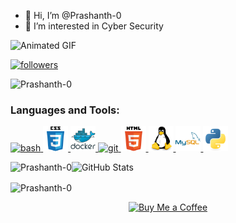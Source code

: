 - 👋 Hi, I’m @Prashanth-0
- 👀 I’m interested in Cyber Security


<img src="https://media.giphy.com/media/RDZo7znAdn2u7sAcWH/giphy.gif" alt="Animated GIF" width="300" height="200">


<p align="left">
<a href="https://github.com/Prashanth-0?tab=followers">
         <img alt="followers" title="Follow me on Github" src="https://custom-icon-badges.demolab.com/github/followers/Prashanth-0?color=236ad3&labelColor=1155ba&style=for-the-badge&logo=person-add&label=Followers&logoColor=white"/></a>
</p>


<p align="left"> <img src="https://komarev.com/ghpvc/?username=Prashanth-0&label=Profile%20views&color=0e75b6&style=flat" alt="Prashanth-0" /> </p>

<p align="left">
</p>

<h3 align="left">Languages and Tools:</h3>
<p align="left"> <a href="https://www.gnu.org/software/bash/" target="_blank" rel="noreferrer"> <img src="https://www.vectorlogo.zone/logos/gnu_bash/gnu_bash-icon.svg" alt="bash" width="40" height="40"/> </a> <a href="https://www.w3schools.com/css/" target="_blank" rel="noreferrer"> <img src="https://raw.githubusercontent.com/devicons/devicon/master/icons/css3/css3-original-wordmark.svg" alt="css3" width="40" height="40"/> </a> <a href="https://www.docker.com/" target="_blank" rel="noreferrer"> <img src="https://raw.githubusercontent.com/devicons/devicon/master/icons/docker/docker-original-wordmark.svg" alt="docker" width="40" height="40"/> </a> <a href="https://git-scm.com/" target="_blank" rel="noreferrer"> <img src="https://www.vectorlogo.zone/logos/git-scm/git-scm-icon.svg" alt="git" width="40" height="40"/> </a> <a href="https://www.w3.org/html/" target="_blank" rel="noreferrer"> <img src="https://raw.githubusercontent.com/devicons/devicon/master/icons/html5/html5-original-wordmark.svg" alt="html5" width="40" height="40"/> </a> <a href="https://www.linux.org/" target="_blank" rel="noreferrer"> <img src="https://raw.githubusercontent.com/devicons/devicon/master/icons/linux/linux-original.svg" alt="linux" width="40" height="40"/> </a> <a href="https://www.mysql.com/" target="_blank" rel="noreferrer"> <img src="https://raw.githubusercontent.com/devicons/devicon/master/icons/mysql/mysql-original-wordmark.svg" alt="mysql" width="40" height="40"/> </a> <a href="https://www.python.org" target="_blank" rel="noreferrer"> <img src="https://raw.githubusercontent.com/devicons/devicon/master/icons/python/python-original.svg" alt="python" width="40" height="40"/> </a> </p>

<p><img align="left" src="https://github-readme-stats.vercel.app/api/top-langs?username=Prashanth-0&show_icons=true&locale=en&layout=compact" alt="Prashanth-0" /></p>



![GitHub Stats](https://github-readme-stats.vercel.app/api?username=Prashanth-0&show_icons=true&theme=gruvbox)

<!-- ![GitHub Streak](https://streak-stats.demolab.com?user=Prashanth-0&theme=gruvbox&border_radius=4.5) -->



<p><img align="center" src="https://github-readme-streak-stats.herokuapp.com/?user=Prashanth-0&" alt="Prashanth-0" /></p>

<div align="center">
<a href='https://ko-fi.com/V7V4RAK9C' target='_blank'><img height='64' style='border:0px;height:64px;' src='https://storage.ko-fi.com/cdn/kofi1.png?v=3' border='0' alt='Buy Me a Coffee ' /></a>
</div>
